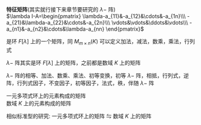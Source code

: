 **特征矩阵**(其实就行接下来章节要研究的 $\lambda-$ 阵)  
$\lambda I-A=\begin{pmatrix}  
\lambda-a_{11}&-a_{12}&\cdots&-a_{1n}\\\  
-a_{21}&\lambda-a_{22}&\cdots&-a_{2n}\\\  
\vdots&\vdots&\ddots&\vdots\\\  
-a_{n1}&-a_{n2}&\cdots&\lambda-a_{nn}  
\end{pmatrix}$  
  
是环 $F[\lambda]$ 上的一个矩阵，同 $M_{m\times n}(K)$ 可以定义加法，减法，数乘，乘法，行列式  
  
$\lambda-$ 阵其实是环 $F[\lambda]$ 上的矩阵，之前都是数域 $K$ 上的矩阵  
  
$\lambda-$ 阵的相等、加法、数乘、乘法、初等变换，初等 $\lambda-$ 阵，相抵，行列式，逆阵，行列式因子，不变因子，初等因子，法式，秩，伴随 $\lambda-$ 阵  
  
一元多项式环上的元素构成的矩阵  
数域 $K$ 上的元素构成的矩阵  
  
相似标准型的研究: 一元多项式环上的矩阵 $\leftrightharpoons$ 数域 $K$ 上的矩阵  
